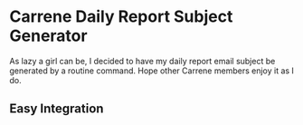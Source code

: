 # Carrene Daily Report Subject Generator

As lazy a girl can be, I decided to have my daily report email subject be generated by a routine command.
Hope other Carrene members enjoy it as I do.


## Easy Integration
